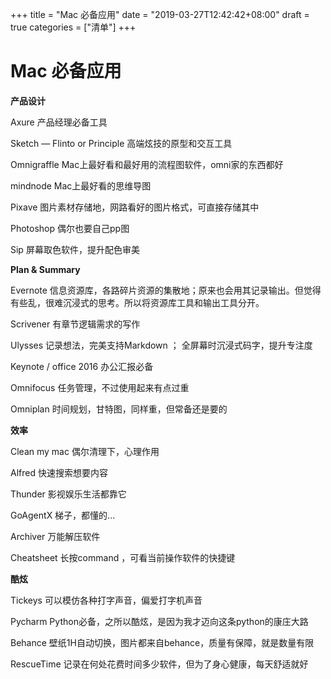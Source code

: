 +++
title = "Mac 必备应用"
date = "2019-03-27T12:42:42+08:00"
draft = true
categories = ["清单"]
+++
# Mac 必备应用
**产品设计**

Axure 产品经理必备工具

Sketch — Flinto  or  Principle 高端炫技的原型和交互工具

Omnigraffle Mac上最好看和最好用的流程图软件，omni家的东西都好

mindnode Mac上最好看的思维导图

Pixave 图片素材存储地，网路看好的图片格式，可直接存储其中

Photoshop 偶尔也要自己pp图

Sip 屏幕取色软件，提升配色审美

**Plan & Summary**

Evernote 信息资源库，各路碎片资源的集散地；原来也会用其记录输出。但觉得有些乱，很难沉浸式的思考。所以将资源库工具和输出工具分开。

Scrivener 有章节逻辑需求的写作

Ulysses 记录想法，完美支持Markdown ； 全屏幕时沉浸式码字，提升专注度

Keynote / office 2016 办公汇报必备

Omnifocus 任务管理，不过使用起来有点过重

Omniplan 时间规划，甘特图，同样重，但常备还是要的

**效率**

Clean my mac 偶尔清理下，心理作用

Alfred 快速搜索想要内容

Thunder 影视娱乐生活都靠它

GoAgentX 梯子，都懂的...

Archiver 万能解压软件

Cheatsheet 长按command ，可看当前操作软件的快捷键

**酷炫**

Tickeys 可以模仿各种打字声音，偏爱打字机声音

Pycharm  Python必备，之所以酷炫，是因为我才迈向这条python的康庄大路

Behance 壁纸1H自动切换，图片都来自behance，质量有保障，就是数量有限

RescueTime 记录在何处花费时间多少软件，但为了身心健康，每天舒适就好

